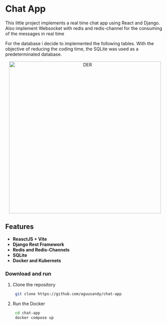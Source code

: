 # Chat App 


This little project implements a real time chat app using React and Django. 
Also implement Websocket with redis and redis-channel for the consuming of the messages in real time

For the database i decide to implemented the following tables.
With the objective of reducing the coding time, the SQLite was used as a predeterminated database.
 <p align="center">
  <img src="https://github.com/aguusandy/chat-app/imgs/der_chat_app.png" alt="DER" width="480"/>
</p>

## Features
- **ReasctJS + Vite**
- **Django Rest Framework**
- **Redis and Redis-Channels**
- **SQLite**
- **Docker and Kubernets**

### Download and run

1. Clone the repository

   ```bash
    git clone https://github.com/aguusandy/chat-app
   ```

2. Run the Docker

   ```bash
    cd chat-app
    docker compose up
   ```
